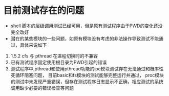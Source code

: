 # 目前测试存在的问题

+ shell 脚本的层级调用测试已经可用，但是原有测试程序由于PWD的变化还没完全改好
+ 潜在的某些模块的一些问题，如原有模块没有考虑的非法操作导致测试不能通过，具体来说如下
1. 1.5.2 cfs 与 pthread 在进程切换时的不兼容
2. 已有测试程序固定使用根目录为PWD引起的错误
3. 测试程序中,pthread和使用pthread功能的ipc模块测试存在无法通过和概率性死循环阻塞问题，
目前basic和fs模块的测试能够完整运行并通过，
proc模块的测试中未发现严重错误，但存在测试程序日志显示不正确，相应测试的系统调用缺少必要的错误检查等问题